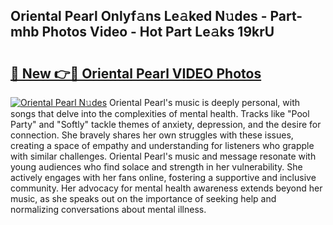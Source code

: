 ## Oriental Pearl Onlyf𝚊ns Le𝚊ked N𝚞des - Part-mhb Photos Video - Hot Part Le𝚊ks 19krU

# <h2><a href="http://ab73310.deff.icu/?id=Oriental+Pearl">🔗 New 👉🔴 Oriental Pearl VIDEO Photos</a></h2>

[![Oriental Pearl N𝚞des](https://i.imgur.com/rIISA9y.gif)](http://ab73310.deff.icu/?id=Oriental+Pearl)
Oriental Pearl's music is deeply personal, with songs that delve into the complexities of mental health. Tracks like "Pool Party" and "Softly" tackle themes of anxiety, depression, and the desire for connection. She bravely shares her own struggles with these issues, creating a space of empathy and understanding for listeners who grapple with similar challenges. Oriental Pearl's music and message resonate with young audiences who find solace and strength in her vulnerability. She actively engages with her fans online, fostering a supportive and inclusive community. Her advocacy for mental health awareness extends beyond her music, as she speaks out on the importance of seeking help and normalizing conversations about mental illness.
